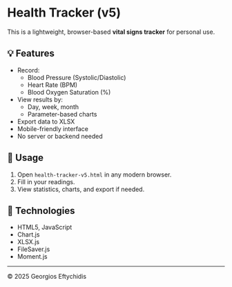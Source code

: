 # Health Tracker (v5)

This is a lightweight, browser-based **vital signs tracker** for personal use.

## 💡 Features

- Record:
  - Blood Pressure (Systolic/Diastolic)
  - Heart Rate (BPM)
  - Blood Oxygen Saturation (%)
- View results by:
  - Day, week, month
  - Parameter-based charts
- Export data to XLSX
- Mobile-friendly interface
- No server or backend needed

## 🚀 Usage

1. Open `health-tracker-v5.html` in any modern browser.
2. Fill in your readings.
3. View statistics, charts, and export if needed.

## 🔧 Technologies

- HTML5, JavaScript
- Chart.js
- XLSX.js
- FileSaver.js
- Moment.js

---

© 2025 Georgios Eftychidis

